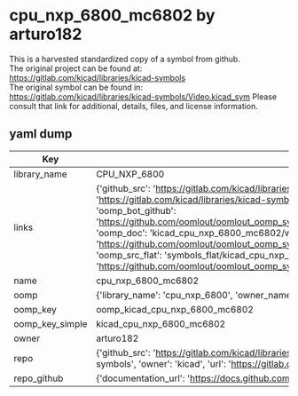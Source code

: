 # cpu_nxp_6800_mc6802 by arturo182  
This is a harvested standardized copy of a symbol from github.  
The original project can be found at:  
https://gitlab.com/kicad/libraries/kicad-symbols  
The original symbol can be found in:
https://gitlab.com/kicad/libraries/kicad-symbols/Video.kicad_sym
Please consult that link for additional, details, files, and license information.  
## yaml dump  
| Key | Value |  
| --- | --- |  
| library_name | CPU_NXP_6800 |  
| links | {'github_src': 'https://gitlab.com/kicad/libraries/kicad-symbols/Video.kicad_sym', 'github_src_repo': 'https://gitlab.com/kicad/libraries/kicad-symbols', 'oomp_bot': 'kicad_cpu_nxp_6800_mc6802/working', 'oomp_bot_github': 'https://github.com/oomlout/oomlout_oomp_symbol_bot/tree/main/kicad_cpu_nxp_6800_mc6802/working', 'oomp_doc': 'kicad_cpu_nxp_6800_mc6802/working', 'oomp_doc_github': 'https://github.com/oomlout/oomlout_oomp_symbol_doc/tree/main/kicad_cpu_nxp_6800_mc6802/working', 'oomp_src_flat': 'symbols_flat/kicad_cpu_nxp_6800_mc6802/working', 'oomp_src_flat_github': 'https://github.com/oomlout/oomlout_oomp_symbol_src/tree/main/kicad_cpu_nxp_6800_mc6802/working'} |  
| name | cpu_nxp_6800_mc6802 |  
| oomp | {'library_name': 'cpu_nxp_6800', 'owner_name': 'kicad', 'symbol_name': 'cpu_nxp_6800_mc6802'} |  
| oomp_key | oomp_kicad_cpu_nxp_6800_mc6802 |  
| oomp_key_simple | kicad_cpu_nxp_6800_mc6802 |  
| owner | arturo182 |  
| repo | {'github_src': 'https://gitlab.com/kicad/libraries/kicad-symbols/Video.kicad_sym', 'name': 'libraries/kicad-symbols', 'owner': 'kicad', 'url': 'https://gitlab.com/kicad/libraries/kicad-symbols'} |  
| repo_github | {'documentation_url': 'https://docs.github.com/rest/repos/repos#get-a-repository', 'message': 'Not Found'} |  

